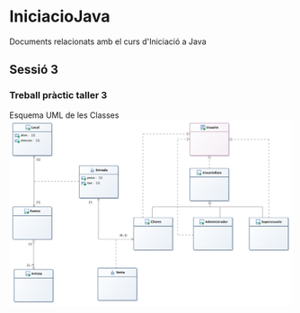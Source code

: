 # IniciacioJava
Documents relacionats amb el curs d'Iniciació a Java
## Sessió 3
### Treball pràctic taller 3

Esquema UML de les Classes
![UML](/CasoPracticoTaller3/Entrades.png)

